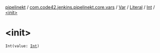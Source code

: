 [pipelinekt](../../../../index.md) / [com.code42.jenkins.pipelinekt.core.vars](../../../index.md) / [Var](../../index.md) / [Literal](../index.md) / [Int](index.md) / [&lt;init&gt;](./-init-.md)

# &lt;init&gt;

`Int(value: `[`Int`](https://kotlinlang.org/api/latest/jvm/stdlib/kotlin/-int/index.html)`)`